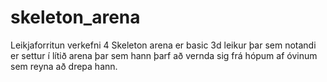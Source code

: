 # skeleton_arena
Leikjaforritun verkefni 4
Skeleton arena er basic 3d leikur þar sem notandi er settur í lítið arena þar sem hann þarf að vernda sig frá hópum af óvinum sem reyna
að drepa hann.
